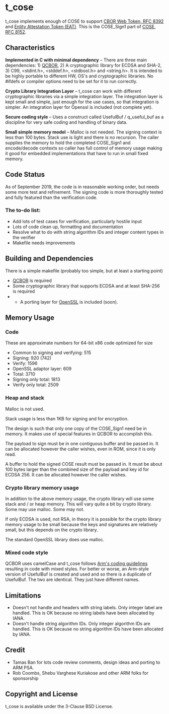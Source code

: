 

#  t_cose

t_cose implements enough of COSE to support [CBOR Web Token, RFC 8392](https://tools.ietf.org/html/rfc8392)  
and [Entity Attestation Token (EAT)](https://tools.ietf.org/html/draft-ietf-rats-eat-01). 
This is the COSE_Sign1 part of [COSE, RFC 8152](https://tools.ietf.org/html/rfc8152). 

## Characteristics

**Implemented in C with minimal dependency** – There are three main 
dependencies: 1) [QCBOR](https://github.com/laurencelundblade/QCBOR), 2) A 
cryptographic library for ECDSA and SHA-2, 3)  C99, <stdint.h>, <stddef.h>,
<stdbool.h> and <string.h>.  It is intended to be highly portable to different HW, OS's and 
cryptographic libraries. No #ifdefs or compiler options  need to be set for it to run correctly.

**Crypto Library Integration Layer** – t_cose can work with different cryptographic
libraries via a simple integration layer. The integration layer is kept small and simple, 
just enough for the use cases, so that integration is simpler. An integration layer for 
Openssl is included (not complete yet).

**Secure coding style** – Uses a construct called UsefulBuf / q_useful_buf as a
discipline for very safe coding and handling of binary data.

**Small simple memory model** – Malloc is not needed. The signing
context is less than 100 bytes. Stack use is light and
there is no recursion. The caller supplies the memory to hold the
completed COSE_Sign1 and encode/decode contexts so caller has full control
of memory usage making it good for embedded implementations that
have to run in small fixed memory.

## Code Status

As of September 2019, the code is in reasonable working order, but needs some more 
test and refinement. The signing code is more thoroughly tested and fully featured than
the verification code. 

### The to-do list:
* Add lots of test cases for verification, particularly hostile input
* Lots of code clean up, formatting and documentation
* Resolve what to do with string algorithm IDs and integer content types in the verifier
* Makefile needs improvements

## Building and Dependencies

There is a simple makefile (probably too simple, but at least a starting point)

* [QCBOR](https://github.com/laurencelundblade/QCBOR) is required
* Some cryptographic library that supports ECDSA and at least SHA-256 is required
* * A porting layer for [OpenSSL](https://www.openssl.org) is included (soon).

## Memory Usage

### Code 

These are approximate numbers for 64-bit x86 code optimized for size

* Common to signing and verifying:  515
* Signing: 920 (742)
* Verify: 1596
* OpenSSL adaptor layer: 609
* Total: 3710
* Signing only total: 1813
* Verify only total: 2509

### Heap and stack
Malloc is not used.

Stack usage is less than 1KB for signing and for encryption.

The design is such that only one copy of the COSE_Sign1 need be in memory. It makes
use of special features in QCBOR to accomplish this.

The payload to sign must be in one contiguous buffer and be passed in. It can be allocated
however the caller wishes, even in ROM, since it is only read.

A buffer to hold the signed COSE result must be passed in. It must be about 100 bytes 
larger than the combined size of the payload and key id for ECDSA 256. It can be 
allocated however the caller wishes.

### Crypto library memory usage
In addition to the above memory usage, the crypto library will use some stack and / or
heap memory. This will vary quite a bit by crypto library. Some may use malloc. Some may
not. 

If only ECDSA is used, not RSA, in theory it is possible for the crypto library memory usage to be small
because the keys and signatures are relatively small, but this depends on the crypto library.

The standard OpenSSL library does use malloc.

### Mixed code style
QCBOR uses camelCase and t_cose follows 
[Arm's coding guidelines](https://git.trustedfirmware.org/trusted-firmware-m.git/tree/docs/coding_guide.rst)
resulting in code with mixed styles. For better or worse, an Arm-style version of UsefulBuf
is created and used and so there is a duplicate of UsefulBuf. The two are identical. They
just have different names.

## Limitations
* Doesn't not handle and headers with string labels. Only integer label are handled. This is OK because no string labels have been allocated by IANA.
* Doesn't handle string algorithm IDs. Only integer algorithm IDs are handled. This is OK because no string algorithm IDs have been allocated by IANA.

## Credit

* Tamas Ban for lots code review comments, design ideas and porting to ARM PSA.
* Rob Coombs, Shebu Varghese Kuriakose and other ARM folks for sponsorship

## Copyright and License

t_cose is available under the 3-Clause BSD License.
